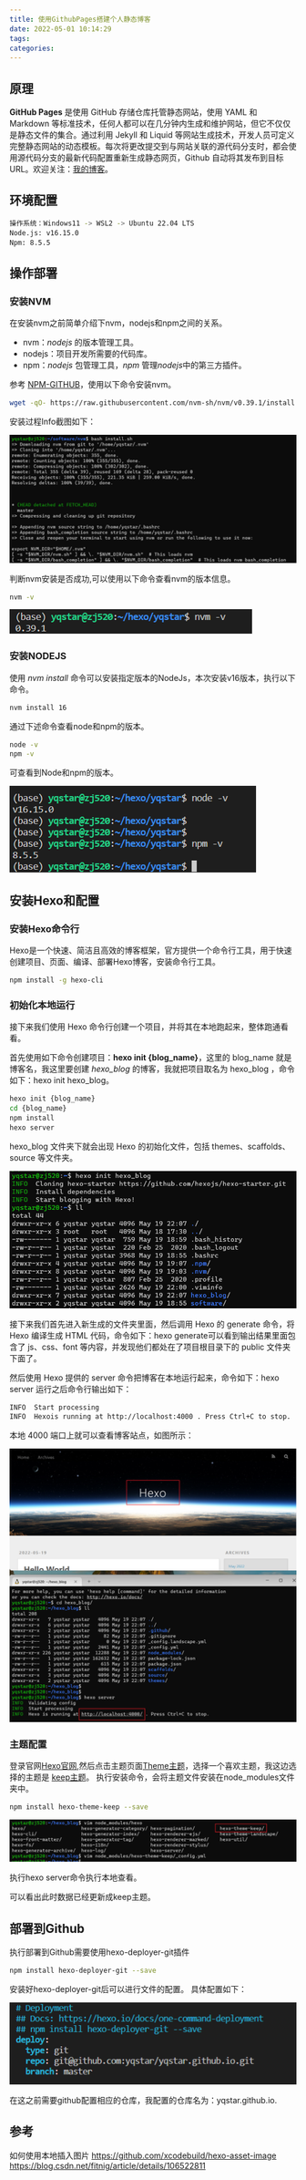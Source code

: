 ```yaml
---
title: 使用GithubPages搭建个人静态博客
date: 2022-05-01 10:14:29
tags:
categories:
---
```


## 原理

**GitHub Pages** 是使用 GitHub 存储仓库托管静态网站，使用 YAML 和 Markdown 等标准技术，任何人都可以在几分钟内生成和维护网站，但它不仅仅是静态文件的集合。通过利用 Jekyll 和 Liquid 等网站生成技术，开发人员可定义完整静态网站的动态模板。每次将更改提交到与网站关联的源代码分支时，都会使用源代码分支的最新代码配置重新生成静态网页，Github 自动将其发布到目标 URL。欢迎关注：[我的博客](https://yqstar.github.io/)。

## 环境配置

``` bash
操作系统：Windows11 -> WSL2 -> Ubuntu 22.04 LTS
Node.js: v16.15.0
Npm: 8.5.5
```

## 操作部署

### 安装NVM

在安装nvm之前简单介绍下nvm，nodejs和npm之间的关系。

* nvm：*nodejs* 的版本管理工具。
* nodejs：项目开发所需要的代码库。
* npm：*nodejs* 包管理工具，*npm* 管理*nodejs*中的第三方插件。

参考 [NPM-GITHUB](https://github.com/nvm-sh/nvm)，使用以下命令安装nvm。

``` bash
wget -qO- https://raw.githubusercontent.com/nvm-sh/nvm/v0.39.1/install.sh | bash
```

安装过程Info截图如下：

![NVM安装截图](使用GithubPages搭建个人静态博客/nvm_install.png)

判断nvm安装是否成功,可以使用以下命令查看nvm的版本信息。

``` bash
nvm -v
```

![NVM版本截图](使用GithubPages搭建个人静态博客/nvm_version.png)

### 安装NODEJS

使用 *nvm install* 命令可以安装指定版本的NodeJs，本次安装v16版本，执行以下命令。

``` bash
nvm install 16
```

通过下述命令查看node和npm的版本。

``` bash
node -v
npm -v
```

可查看到Node和npm的版本。

![NVM版本截图](使用GithubPages搭建个人静态博客/npm_node_version.png)

## 安装Hexo和配置

### 安装Hexo命令行

Hexo是一个快速、简洁且高效的博客框架，官方提供一个命令行工具，用于快速创建项目、页面、编译、部署Hexo博客，安装命令行工具。

``` bash
npm install -g hexo-cli
```

### 初始化本地运行

接下来我们使用 Hexo 命令行创建一个项目，并将其在本地跑起来，整体跑通看看。

首先使用如下命令创建项目：**hexo init {blog_name}**，这里的 blog_name 就是博客名，我这里要创建 *hexo_blog* 的博客，我就把项目取名为 hexo_blog ，命令如下：hexo init hexo_blog。

``` bash
hexo init {blog_name}
cd {blog_name}
npm install
hexo server
```

hexo_blog 文件夹下就会出现 Hexo 的初始化文件，包括 themes、scaffolds、source 等文件夹。

![Hexo初始化](使用GithubPages搭建个人静态博客/hexo_init.png)

接下来我们首先进入新生成的文件夹里面，然后调用 Hexo 的 generate 命令，将 Hexo 编译生成 HTML 代码，命令如下：hexo generate可以看到输出结果里面包含了 js、css、font 等内容，并发现他们都处在了项目根目录下的 public 文件夹下面了。

然后使用 Hexo 提供的 server 命令把博客在本地运行起来，命令如下：hexo server 运行之后命令行输出如下：

``` bash
INFO  Start processing
INFO  Hexois running at http://localhost:4000 . Press Ctrl+C to stop.
```

本地 4000 端口上就可以查看博客站点，如图所示：

![Hexo初始化](使用GithubPages搭建个人静态博客/hexo_server.png)

### 主题配置

登录官网[Hexo官网](https://hexo.io/zh-cn/),然后点击主题页面[Theme主题](https://hexo.io/themes/)，选择一个喜欢主题，我这边选择的主题是
[keep主题](https://keep-docs.xpoet.cn/usage-tutorial/configuration-guide.html#base-info)。
执行安装命令，会将主题文件安装在node_modules文件夹中。

``` bash
npm install hexo-theme-keep --save
```

![主题存放路径](使用GithubPages搭建个人静态博客/keep_theme_path.png)

执行hexo server命令执行本地查看。

可以看出此时数据已经更新成keep主题。

## 部署到Github

执行部署到Github需要使用hexo-deployer-git插件

``` bash
npm install hexo-deployer-git --save
```

安装好hexo-deployer-git后可以进行文件的配置。
具体配置如下：

![主题存放路径](使用GithubPages搭建个人静态博客/deploy_settings.png)

在这之前需要github配置相应的仓库，我配置的仓库名为：yqstar.github.io.

## 参考

如何使用本地插入图片
https://github.com/xcodebuild/hexo-asset-image
https://blog.csdn.net/fitnig/article/details/106522811